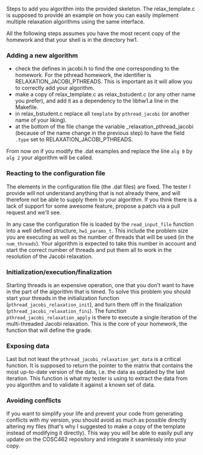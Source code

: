 Steps to add you algorithm into the provided skeleton. The relax_template.c is supposed to provide an example on how you can easily implement multiple relaxation algorithms using the same interface.

All the following steps assumes you have the most recent copy of the homework and that your shell is in the directory hw1.

### Adding a new algorithm

- check the defines in jacobi.h to find the one corresponding to the homework. For the pthread homework, the identifier is RELAXATION\_JACOBI_PTHREADS. This is important as it will allow you to correctly add your algorithm.
- make a copy of relax\_template.c as relax\_bstudent.c (or any other name you prefer), and add it as a dependency to the libhw1.a line in the Makefile.
- in relax\_bstudent.c replace all ```template``` by ```pthread_jacobi``` (or another name of your liking).
- at the bottom of the file change the variable \_relaxation_pthread_jacobi (because of the name change in the previous step) to have the field ```.type``` set to RELAXATION\_JACOBI_PTHREADS.

From now on if you modify the .dat examples and replace the line ```alg 0``` by ```alg 2``` your algorithm will be called.

### Reacting to the configuration file

The elements in the configuration file (the .dat files) are fixed. The tester I provide will not understand anything that is not already there, and will therefore not be able to supply them to your algorithm. If you think there is a lack of support for some awesome feature, propose a patch via a pull request and we'll see.

In any case the configuration file is loaded by the ```read_input_file``` function into a well defined structure, ```hw1_params_t```. This include the problem size you are executing as well as the number of threads that will be used (in the ```num_threads```). Your algorithm is expected to take this number in account and start the correct number of threads and put them all to work in the resolution of the Jacobi relaxation.

### Initialization/execution/finalization

Starting threads is an expensive operation, one that you don't want to have in the part of the algorithm that is timed. To solve this problem you should start your threads in the initialization function (```pthread_jacobi_relaxation_init```), and turn them off in the finalization (```pthread_jacobi_relaxation_fini```). The function ```pthread_jacobi_relaxation_apply``` is there to execute a single iteration of the multi-threaded Jacobi relaxation. This is the core of your homework, the function that will define the grade.

### Exposing data

Last but not least the ```pthread_jacobi_relaxation_get_data``` is a critical function. It is supposed to return the pointer to the matrix that contains the most up-to-date version of the data, i.e. the data as updated by the last iteration. This function is what my tester is using to extract the data from you algorithm and to validate it against a known set of data.

### Avoiding conflicts

If you want to simplify your life and prevent your code from generating conflicts with my version, you should avoid as much as possible directly altering my files (that's why I suggested to make a copy of the template instead of modifying it directly). This way you will be able to easily pull any update on the COSC462 repository and integrate it seamlessly into your copy.
